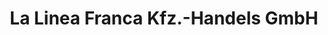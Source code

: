 ---
title: "La Linea Franca Kfz.-Handels GmbH"
url: /koeln/la-linea-franca-kfz-handels-gmbh/
shop: Autohaus
---